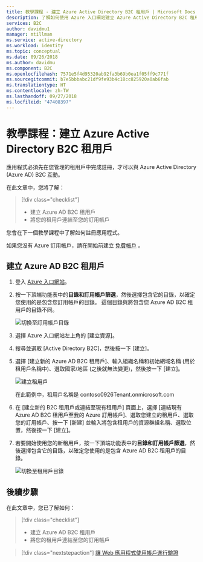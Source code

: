 ```yaml
---
title: 教學課程 - 建立 Azure Active Directory B2C 租用戶 | Microsoft Docs
description: 了解如何使用 Azure 入口網站建立 Azure Active Directory B2C 租用戶，以準備註冊應用程式。
services: B2C
author: davidmu1
manager: mtillman
ms.service: active-directory
ms.workload: identity
ms.topic: conceptual
ms.date: 09/26/2018
ms.author: davidmu
ms.component: B2C
ms.openlocfilehash: 7571e5f4d95320ab92fa3b69b0ea1f05ff9c771f
ms.sourcegitcommit: b7e5bbbabc21df9fe93b4c18cc825920a0ab6fab
ms.translationtype: HT
ms.contentlocale: zh-TW
ms.lasthandoff: 09/27/2018
ms.locfileid: "47408397"
---
```

# <a name="tutorial-create-an-azure-active-directory-b2c-tenant"></a>教學課程：建立 Azure Active Directory B2C 租用戶

應用程式必須先在您管理的租用戶中完成註冊，才可以與 Azure Active Directory (Azure AD) B2C 互動。

在此文章中，您將了解：

> [!div class="checklist"]
> * 建立 Azure AD B2C 租用戶
> * 將您的租用戶連結至您的訂用帳戶

您會在下一個教學課程中了解如何註冊應用程式。

如果您沒有 Azure 訂用帳戶，請在開始前建立 [免費帳戶](https://azure.microsoft.com/free/?WT.mc_id=A261C142F) 。

## <a name="create-an-azure-ad-b2c-tenant"></a>建立 Azure AD B2C 租用戶

1. 登入 [Azure 入口網站](https://portal.azure.com/)。
2. 按一下頂端功能表中的**目錄和訂用帳戶篩選**，然後選擇包含它的目錄，以確定您使用的是包含您訂用帳戶的目錄。 這個目錄與將包含您 Azure AD B2C 租用戶的目錄不同。

    ![切換至訂用帳戶目錄](./media/tutorial-create-tenant/switch-directory-subscription.png)

3. 選擇 Azure 入口網站左上角的 [建立資源]。
4. 搜尋並選取 [Active Directory B2C]，然後按一下 [建立]。
5. 選擇 [建立新的 Azure AD B2C 租用戶]、輸入組織名稱和初始網域名稱 (用於租用戶名稱中)、選取國家/地區 (之後就無法變更)，然後按一下 [建立]。

    ![建立租用戶](./media/tutorial-create-tenant/create-tenant.png)

    在此範例中，租用戶名稱是 contoso0926Tenant.onmicrosoft.com

6. 在 [建立新的 B2C 租用戶或連結至現有租用戶] 頁面上，選擇 [連結現有 Azure AD B2C 租用戶至我的 Azure 訂用帳戶]、選取您建立的租用戶、選取您的訂用帳戶、按一下 [新建] 並輸入將包含租用戶的資源群組名稱、選取位置，然後按一下 [建立]。
7. 若要開始使用您的新租用戶，按一下頂端功能表中的**目錄和訂用帳戶篩選**，然後選擇包含它的目錄，以確定您使用的是包含 Azure AD B2C 租用戶的目錄。

    ![切換至租用戶目錄](./media/tutorial-create-tenant/switch-directories.png)

## <a name="next-steps"></a>後續步驟

在此文章中，您已了解如何：

> [!div class="checklist"]
> * 建立 Azure AD B2C 租用戶
> * 將您的租用戶連結至您的訂用帳戶

> [!div class="nextstepaction"]
> [讓 Web 應用程式使用帳戶進行驗證](active-directory-b2c-tutorials-web-app.md)